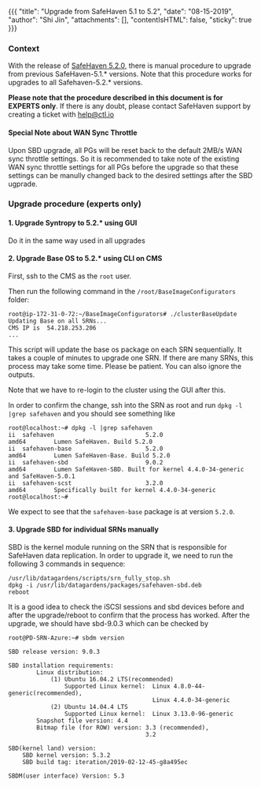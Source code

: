 {{{
  "title": "Upgrade from SafeHaven 5.1 to 5.2",
  "date": "08-15-2019",
  "author": "Shi Jin",
  "attachments": [],
  "contentIsHTML": false,
  "sticky": true
}}}

### Context
With the release of [SafeHaven 5.2.0](SafeHaven5.2.0-Release-Notes.md), there is manual procedure to upgrade from previous SafeHaven-5.1.* versions. Note that this procedure works for upgrades to all Safehaven-5.2.* versions.

**Please note that the procedure described in this document is for EXPERTS only**. If there is any doubt, please contact SafeHaven support by creating a ticket with help@ctl.io

#### Special Note about WAN Sync Throttle
Upon SBD upgrade, all PGs will be reset back to the default 2MB/s WAN sync throttle settings. So it is recommended to take note of the existing WAN sync throttle settings for all PGs before the upgrade so that these settings can be manully changed back to the desired settings after the SBD ugprade.

### Upgrade procedure (experts only)
#### 1. Upgrade Syntropy to 5.2.* using GUI
Do it in the same way used in all upgrades
#### 2. Upgrade Base OS to 5.2.* using CLI on CMS 
First, ssh to the CMS as the `root` user.

Then run the following command in the `/root/BaseImageConfigurators` folder:
```
root@ip-172-31-0-72:~/BaseImageConfigurators# ./clusterBaseUpdate 
Updating Base on all SRNs...
CMS IP is  54.218.253.206
...
```
This script will update the base os package on each SRN sequentially. It takes a couple of minutes to upgrade one SRN. If there are many SRNs, this process may take some time. Please be patient. You can also ignore the outputs.

Note that we have to re-login to the cluster using the GUI after this.

In order to confirm the change, ssh into the SRN as root and run `dpkg -l |grep safehaven` and you should see something like
```
root@localhost:~# dpkg -l |grep safehaven
ii  safehaven                          5.2.0                                      amd64        Lumen SafeHaven. Build 5.2.0
ii  safehaven-base                     5.2.0                                      amd64        Lumen SafeHaven-Base. Build 5.2.0
ii  safehaven-sbd                      9.0.2                                      amd64        Lumen SafeHaven-SBD. Built for kernel 4.4.0-34-generic and SafeHaven-5.0.1
ii  safehaven-scst                     3.2.0                                      amd64        Specifically built for kernel 4.4.0-34-generic
root@localhost:~# 
```
We expect to see that the `safehaven-base` package is at version `5.2.0`.

#### 3. Upgrade SBD for individual SRNs manually
SBD is the kernel module running on the SRN that is responsible for SafeHaven data replication. 
In order to upgrade it, we need to run the following 3 commands in sequence:
```
/usr/lib/datagardens/scripts/srn_fully_stop.sh 
dpkg -i /usr/lib/datagardens/packages/safehaven-sbd.deb
reboot
```
It is a good idea to check the iSCSI sessions and sbd devices before and after the upgrade/reboot to confirm that the process has worked.
After the upgrade, we should have sbd-9.0.3 which can be checked by
```
root@PD-SRN-Azure:~# sbdm version

SBD release version: 9.0.3 
    
SBD installation requirements: 
        Linux distribution: 
            (1) Ubuntu 16.04.2 LTS(recommended) 
                Supported Linux kernel:  Linux 4.8.0-44-generic(recommended), 
                                         Linux 4.4.0-34-generic 
            (2) Ubuntu 14.04.4 LTS 
                Supported Linux kernel:  Linux 3.13.0-96-generic 
        Snapshot file version: 4.4 
        Bitmap file (for ROW) version: 3.3 (recommended), 
                                       3.2 

SBD(kernel land) version:
    SBD kernel version: 5.3.2 
    SBD build tag: iteration/2019-02-12-45-g8a495ec 
 
SBDM(user interface) Version: 5.3 
```